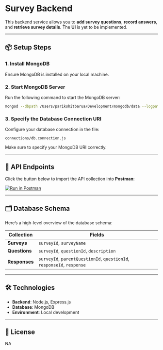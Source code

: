 # Survey Backend

This backend service allows you to **add survey questions**, **record answers**, and **retrieve survey details**. The **UI** is yet to be implemented.

---

## 📦 Setup Steps

### 1. Install MongoDB
Ensure MongoDB is installed on your local machine.

### 2. Start MongoDB Server
Run the following command to start the MongoDB server:

```bash
mongod --dbpath /Users/parikshitbarua/Development/mongodb/data --logpath /Users/parikshitbarua/Development/mongodb/logs/mongo.log
```

### 3. Specify the Database Connection URI
Configure your database connection in the file:

```text
connections/db.connection.js
```

Make sure to specify your MongoDB URI correctly.

---

## 🚀 API Endpoints

Click the button below to import the API collection into **Postman**:

[![Run in Postman](https://run.pstmn.io/button.svg)](https://god.gw.postman.com/run-collection/17233538-20972968-8f30-46f7-bcd3-3b1ca9b5b1d3?action=collection%2Ffork&source=rip_markdown&collection-url=entityId%3D17233538-20972968-8f30-46f7-bcd3-3b1ca9b5b1d3%26entityType%3Dcollection%26workspaceId%3Dd0b3b52b-80eb-4339-acdc-5fbe598c6664)

---

## 🗂 Database Schema

Here’s a high-level overview of the database schema:

| **Collection** | **Fields**                                                                 |
|----------------|-----------------------------------------------------------------------------|
| **Surveys**    | `surveyId`, `surveyName`                                                   |
| **Questions**  | `surveyId`, `questionId`, `description`                                     |
| **Responses**  | `surveyId`, `parentQuestionId`, `questionId`, `responseId`, `response`     |

---

## 🛠️ Technologies

- **Backend**: Node.js, Express.js
- **Database**: MongoDB
- **Environment**: Local development

---

## 📜 License

NA
